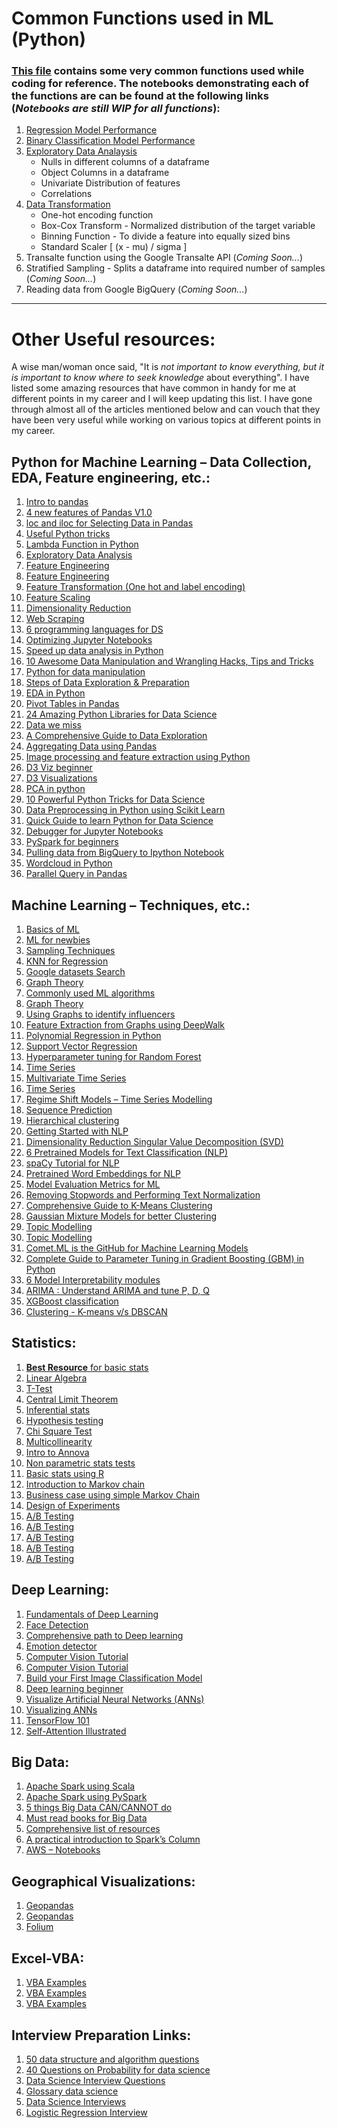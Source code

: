 # Common Functions used in ML (Python)
### **[This file](https://github.com/ayuba7272/python_ML/blob/master/pyFunctions.py)** contains some very common functions used while coding for reference. The notebooks demonstrating each of the functions are can be found at the following links (*Notebooks are still WIP for all functions*):
1. [Regression Model Performance](https://github.com/ayuba7272/python_ML/blob/master/notebooks/Regression%20Evaluation%20Function.ipynb)
2. [Binary Classification Model Performance](https://github.com/ayuba7272/python_ML/blob/master/notebooks/Binary%20Classification%20Evaluation%20Function.ipynb) 
3. [Exploratory Data Analaysis](https://github.com/ayuba7272/python_ML/blob/master/notebooks/Data%20Exploration.ipynb)
    - Nulls in different columns of a dataframe
    - Object Columns in a dataframe
    - Univariate Distribution of features
    - Correlations
4. [Data Transformation](https://github.com/ayuba7272/python_ML/blob/master/notebooks/Data%20Transformation.ipynb)
    - One-hot encoding function
    - Box-Cox Transform - Normalized distribution of the target variable 
    - Binning Function - To divide a feature into equally sized bins
    - Standard Scaler \[ (x - mu) / sigma ]
5. Transalte function using the Google Transalte API (*Coming Soon...*)
6. Stratified Sampling - Splits a dataframe into required number of samples (*Coming Soon...*)
7. Reading data from Google BigQuery (*Coming Soon...*)

---

# Other Useful resources:
A wise man/woman once said, "It is *not important to know everything, but it is important to know where to seek knowledge* about everything".
I have listed some amazing resources that have common in handy for me at different points in my career and I will keep updating this list. I have gone through almost all of the articles mentioned below and can vouch that they have been very useful while working on various topics at different points in my career.

## Python for Machine Learning – Data Collection, EDA, Feature engineering, etc.:
1. [Intro to pandas](https://towardsdatascience.com/a-quick-introduction-to-the-pandas-python-library-f1b678f34673)
2. [4 new features of Pandas V1.0](https://www.analyticsvidhya.com/blog/2020/01/pandas-version-1-top-4-features/)
3. [loc and iloc for Selecting Data in Pandas](https://www.analyticsvidhya.com/blog/2020/02/loc-iloc-pandas/)
4. [Useful Python tricks](https://medium.freecodecamp.org/an-a-z-of-useful-python-tricks-b467524ee747)
5. [Lambda Function in Python](https://www.analyticsvidhya.com/blog/2020/03/what-are-lambda-functions-in-python/)
6. [Exploratory Data Analysis](https://www.analyticsvidhya.com/blog/2016/01/guide-data-exploration/)
7. [Feature Engineering](https://www.analyticsvidhya.com/blog/2017/04/feature-engineering-in-iot-age-how-to-deal-with-iot-data-and-create-features-for-machine-learning/)
8. [Feature Engineering](https://www.analyticsvidhya.com/blog/2018/08/guide-automated-feature-engineering-featuretools-python/)
9. [Feature Transformation (One hot and label encoding)](https://www.analyticsvidhya.com/blog/2020/03/one-hot-encoding-vs-label-encoding-using-scikit-learn/)
10. [Feature Scaling](https://www.analyticsvidhya.com/blog/2020/04/feature-scaling-machine-learning-normalization-standardization/)
11. [Dimensionality Reduction](https://www.analyticsvidhya.com/blog/2018/04/visualize-manipulate-high-dimensional-data-using-hypertools/)
12. [Web Scraping](https://www.analyticsvidhya.com/blog/2019/05/scraping-classifying-youtube-video-data-python-selenium/)
13. [6 programming languages for DS](https://www.analyticsvidhya.com/blog/2019/06/6-useful-programming-languages-data-science-r-python/)
14. [Optimizing Jupyter Notebooks](https://towardsdatascience.com/how-to-effortlessly-optimize-jupyter-notebooks-e864162a06ee)
15. [Speed up data analysis in Python](https://towardsdatascience.com/10-simple-hacks-to-speed-up-your-data-analysis-in-python-ec18c6396e6b)
16. [10 Awesome Data Manipulation and Wrangling Hacks, Tips and Tricks](https://www.analyticsvidhya.com/blog/2020/03/10-awesome-data-manipulation-and-wrangling-hacks-tips-and-tricks/)
17. [Python for data manipulation](https://www.analyticsvidhya.com/blog/2016/01/12-pandas-techniques-python-data-manipulation/)
18. [Steps of Data Exploration & Preparation](https://www.analyticsvidhya.com/blog/2016/01/guide-data-exploration/)
19. [EDA in Python](https://www.analyticsvidhya.com/blog/2015/04/comprehensive-guide-data-exploration-sas-using-python-numpy-scipy-matplotlib-pandas/)
20. [Pivot Tables in Pandas](https://www.analyticsvidhya.com/blog/2020/03/pivot-table-pandas-python/)
21. [24 Amazing Python Libraries for Data Science](https://www.analyticsvidhya.com/blog/2019/07/dont-miss-out-24-amazing-python-libraries-data-science/)
22. [Data we miss](https://www.linkedin.com/pulse/good-data-worthless-we-dont-ask-questions-carlos-demetrio-de-souza/?trackingId=HUnzNbiGTRdODRWoFEPCHw%3D%3D)
23. [A Comprehensive Guide to Data Exploration](https://www.analyticsvidhya.com/blog/2016/01/guide-data-exploration/)
24. [Aggregating Data using Pandas](https://www.analyticsvidhya.com/blog/2020/03/groupby-pandas-aggregating-data-python/)
25. [Image processing and feature extraction using Python](https://www.analyticsvidhya.com/blog/2015/01/basics-image-processing-feature-extraction-python/)
26. [D3 Viz beginner](https://www.analyticsvidhya.com/blog/2017/07/beginner-guide-build-data-visualisations-web-d3-js/)
27. [D3 Visualizations](https://www.analyticsvidhya.com/blog/2017/08/visualizations-with-d3-js/)
28. [PCA in python](https://www.analyticsvidhya.com/blog/2016/03/practical-guide-principal-component-analysis-python/)
29. [10 Powerful Python Tricks for Data Science](https://www.analyticsvidhya.com/blog/2019/08/10-powerful-python-tricks-data-science/)
30. [Data Preprocessing in Python using Scikit Learn](https://www.analyticsvidhya.com/blog/2016/07/practical-guide-data-preprocessing-python-scikit-learn/)
31. [Quick Guide to learn Python for Data Science](https://www.analyticsvidhya.com/blog/2015/05/infographic-quick-guide-learn-python-data-science/)
32. [Debugger for Jupyter Notebooks](https://www.analyticsvidhya.com/blog/2018/07/pixie-debugger-python-debugging-tool-jupyter-notebooks-data-scientist-must-use/)
33. [PySpark for beginners](https://www.analyticsvidhya.com/blog/2019/10/pyspark-for-beginners-first-steps-big-data-analysis/)
34. [Pulling data from BigQuery to Ipython Notebook](https://medium.com/john-lewis-software-engineering/authenticating-jupyter-notebook-against-bigquery-957884f78527)
35. [Wordcloud in Python](https://www.datacamp.com/community/tutorials/wordcloud-python)
36. [Parallel Query in Pandas](https://towardsdatascience.com/pandaral-lel-a-simple-and-efficient-tool-to-parallelize-your-pandas-operations-on-all-your-cpus-bb5ff2a409ae) 

## Machine Learning – Techniques, etc.:
1. [Basics of ML](https://www.analyticsvidhya.com/?p=18770)
2. [ML for newbies](https://www.analyticsvidhya.com/blog/2015/06/machine-learning-basics/)
3. [Sampling Techniques](https://www.analyticsvidhya.com/blog/2019/09/data-scientists-guide-8-types-of-sampling-techniques/)
4. [KNN for Regression](https://www.analyticsvidhya.com/?p=46495)
5. [Google datasets Search](https://www.analyticsvidhya.com/?p=46839)
6. [Graph Theory](https://www.analyticsvidhya.com/av/?p=47116)
7. [Commonly used ML algorithms](https://www.analyticsvidhya.com/blog/2017/09/common-machine-learning-algorithms/)
8. [Graph Theory](https://www.analyticsvidhya.com/blog/2018/04/introduction-to-graph-theory-network-analysis-python-codes/)
9. [Using Graphs to identify influencers](https://www.analyticsvidhya.com/blog/2020/03/using-graphs-to-identify-social-media-influencers/)
10. [Feature Extraction from Graphs using DeepWalk](https://www.analyticsvidhya.com/blog/2019/11/graph-feature-extraction-deepwalk/)
11. [Polynomial Regression in Python](https://www.analyticsvidhya.com/blog/2020/03/polynomial-regression-python/)
12. [Support Vector Regression](https://www.analyticsvidhya.com/blog/2020/03/support-vector-regression-tutorial-for-machine-learning/)
13. [Hyperparameter tuning for Random Forest](https://www.analyticsvidhya.com/blog/2020/03/beginners-guide-random-forest-hyperparameter-tuning/)
14. [Time Series](https://www.analyticsvidhya.com/?p=46681)
15. [Multivariate Time Series](https://www.analyticsvidhya.com/?p=47413)
16. [Time Series](https://medium.com/@stallonejacob/time-series-forecast-a-basic-introduction-using-python-414fcb963000)
17. [Regime Shift Models – Time Series Modelling](https://www.analyticsvidhya.com/blog/2019/10/regime-shift-models-time-series-modeling-financial-markets/)
18. [Sequence Prediction](https://www.analyticsvidhya.com/blog/2018/04/guide-sequence-prediction-using-compact-prediction-tree-python/?utm_source=linkedin.com&utm_medium=social)
19. [Hierarchical clustering](https://www.analyticsvidhya.com/blog/2019/05/beginners-guide-hierarchical-clustering/)
20. [Getting Started with NLP](https://www.analyticsvidhya.com/blog/2019/07/how-get-started-nlp-6-unique-ways-perform-tokenization/)
21. [Dimensionality Reduction Singular Value Decomposition (SVD)](https://www.analyticsvidhya.com/blog/2019/08/5-applications-singular-value-decomposition-svd-data-science/)
22. [6 Pretrained Models for Text Classification (NLP)](https://www.analyticsvidhya.com/blog/2020/03/6-pretrained-models-text-classification/)
23. [spaCy Tutorial for NLP](https://www.analyticsvidhya.com/blog/2020/03/spacy-tutorial-learn-natural-language-processing/)
24. [Pretrained Word Embeddings for NLP](https://www.analyticsvidhya.com/blog/2020/03/pretrained-word-embeddings-nlp/)
25. [Model Evaluation Metrics for ML](https://www.analyticsvidhya.com/blog/2019/08/11-important-model-evaluation-error-metrics/)
26. [Removing Stopwords and Performing Text Normalization](https://www.analyticsvidhya.com/blog/2019/08/how-to-remove-stopwords-text-normalization-nltk-spacy-gensim-python/)
27. [Comprehensive Guide to K-Means Clustering](https://www.analyticsvidhya.com/blog/2019/08/comprehensive-guide-k-means-clustering/)
28. [Gaussian Mixture Models for better Clustering](https://www.analyticsvidhya.com/blog/2019/10/gaussian-mixture-models-clustering/)
29. [Topic Modelling](https://www.analyticsvidhya.com/blog/2016/08/beginners-guide-to-topic-modeling-in-python/)
30. [Topic Modelling](https://www.analyticsvidhya.com/blog/2018/10/stepwise-guide-topic-modeling-latent-semantic-analysis/)
31. [Comet.ML is the GitHub for Machine Learning Models](https://www.analyticsvidhya.com/blog/2018/04/comet-ml-is-the-github-for-machine-learning-models/)
32. [Complete Guide to Parameter Tuning in Gradient Boosting (GBM) in Python](https://www.analyticsvidhya.com/blog/2016/02/complete-guide-parameter-tuning-gradient-boosting-gbm-python/)
33. [6 Model Interpretability modules](https://www.analyticsvidhya.com/blog/2020/03/6-python-libraries-interpret-machine-learning-models/)
34. [ARIMA : Understand ARIMA and tune P, D, Q](https://www.kaggle.com/sumi25/understand-arima-and-tune-p-d-q)
35. [XGBoost classification](https://www.kaggle.com/sn3fru/the-simple-xgboost-application-with-auc-89)
36. [Clustering - K-means v/s DBSCAN](https://towardsdatascience.com/k-means-vs-dbscan-clustering-49f8e627de27)

## Statistics:
1. [**Best Resource** for basic stats](https://www.statisticshowto.com/probability-and-statistics/)
2. [Linear Algebra](https://www.analyticsvidhya.com/blog/2019/07/10-applications-linear-algebra-data-science/)
3. [T-Test](https://www.analyticsvidhya.com/blog/2019/05/statistics-t-test-introduction-r-implementation/)
4. [Central Limit Theorem](https://www.analyticsvidhya.com/blog/2019/05/statistics-101-introduction-central-limit-theorem/)
5. [Inferential stats](https://www.analyticsvidhya.com/blog/2017/01/comprehensive-practical-guide-inferential-statistics-data-science/?utm_source=linkedin.com&utm_medium=social)
6. [Hypothesis testing](https://www.analyticsvidhya.com/blog/2015/09/hypothesis-testing-explained/?utm_source=linkedin.com&utm_medium=social)
7. [Chi Square Test](https://www.analyticsvidhya.com/blog/2019/11/what-is-chi-square-test-how-it-works/)
8. [Multicollinearity](https://www.analyticsvidhya.com/blog/2020/03/what-is-multicollinearity/)
9. [Intro to Annova](https://www.analyticsvidhya.com/blog/2018/01/anova-analysis-of-variance/?utm_source=linkedin.com&utm_medium=social)
10. [Non parametric stats tests](https://www.analyticsvidhya.com/blog/2017/11/a-guide-to-conduct-analysis-using-non-parametric-tests/?utm_source=linkedin.com&utm_medium=social)
11. [Basic stats using R](https://www.analyticsvidhya.com/blog/2015/10/inferential-descriptive-statistics-beginners-r/?utm_source=linkedin.com&utm_medium=social)
12. [Introduction to Markov chain](https://www.analyticsvidhya.com/blog/2014/07/markov-chain-simplified/)
13. [Business case using simple Markov Chain](https://www.analyticsvidhya.com/blog/2014/07/solve-business-case-simple-markov-chain/)
14. [Design of Experiments](https://www.analyticsvidhya.com/blog/2015/10/guide-design-of-experiments-case-study/)
15. [A/B Testing](https://medium.com/swlh/the-ultimate-guide-to-a-b-testing-part-1-experiment-design-8315a2470c63)
16. [A/B Testing](https://towardsdatascience.com/the-ultimate-guide-to-a-b-testing-part-2-data-distributions-5ed429abbce)
17. [A/B Testing](https://towardsdatascience.com/the-ultimate-guide-to-a-b-testing-part-3-parametric-tests-2c629e8d98f8)
18. [A/B Testing](https://towardsdatascience.com/the-ultimate-guide-to-a-b-testing-part-4-non-parametric-tests-4db7b4b6a974)
19. [A/B Testing](https://towardsdatascience.com/the-ultimate-guide-to-a-b-testing-part-4-bayesian-approach-binomial-variables-aa71e25d2165)

## Deep Learning:
1. [Fundamentals of Deep Learning](https://www.analyticsvidhya.com/?p=39179)
2. [Face Detection](https://www.analyticsvidhya.com/blog/2018/12/introduction-face-detection-video-deep-learning-python)
3. [Comprehensive path to Deep learning](https://www.analyticsvidhya.com/?p=49010)
4. [Emotion detector](https://github.com/amineHorseman/facial-expression-recognition-using-cnn)
5. [Computer Vision Tutorial](https://www.analyticsvidhya.com/blog/2019/07/computer-vision-implementing-mask-r-cnn-image-segmentation/)
6. [Computer Vision Tutorial](https://www.analyticsvidhya.com/blog/2019/04/introduction-image-segmentation-techniques-python/)
7. [Build your First Image Classification Model](https://www.analyticsvidhya.com/blog/2019/01/build-image-classification-model-10-minutes/)
8. [Deep learning beginner](https://www.linkedin.com/pulse/deep-learning-resources-study-path-aspiring-data-srivatsan-srinivasan/)
9. [Visualize Artificial Neural Networks (ANNs)](https://www.analyticsvidhya.com/blog/2018/04/python-library-visualizes-artificial-neural-networks/)
10. [Visualizing ANNs](https://towardsdatascience.com/visualizing-artificial-neural-networks-anns-with-just-one-line-of-code-b4233607209e)
11. [TensorFlow 101](https://www.analyticsvidhya.com/blog/2017/03/tensorflow-understanding-tensors-and-graphs/)
12. [Self-Attention Illustrated](https://towardsdatascience.com/illustrated-self-attention-2d627e33b20a)

## Big Data: 
1. [Apache Spark using Scala](https://www.analyticsvidhya.com/blog/2017/01/scala/)
2. [Apache Spark using PySpark](https://www.analyticsvidhya.com/blog/2016/09/comprehensive-introduction-to-apache-spark-rdds-dataframes-using-pyspark/)
3. [5 things Big Data CAN/CANNOT do](https://www.analyticsvidhya.com/blog/2015/11/5-big-data-can-cannot/)
4. [Must read books for Big Data](https://www.analyticsvidhya.com/blog/2015/10/books-big-data-hadoop-apache-spark/)
5. [Comprehensive list of resources](https://www.analyticsvidhya.com/blog/2018/11/data-engineer-comprehensive-list-resources-get-started/)
6. [A practical introduction to Spark’s Column](https://medium.com/@achilleus/https-medium-com-achilleus-a-practical-introduction-to-sparks-column-3f5fe83125c9)
7. [AWS – Notebooks](https://aws.amazon.com/blogs/big-data/emr-notebooks-a-managed-analytics-environment-based-on-jupyter-notebooks/)

## Geographical Visualizations:
1. [Geopandas](http://jonathansoma.com/lede/foundations-2017/classes/geopandas/mapping-with-geopandas/)
2. [Geopandas](https://www.kaggle.com/learn/geospatial-analysis)
3. [Folium](https://www.analyticsvidhya.com/blog/2020/06/guide-geospatial-analysis-folium-python/)

## Excel-VBA:
1. [VBA Examples](https://www.automateexcel.com/vba-code-examples/)
2. [VBA Examples](https://www.excel-easy.com/vba.html)
3. [VBA Examples](https://excelchamps.com/blog/useful-macro-codes-for-vba-newcomers/)

## Interview Preparation Links:
1. [50 data structure and algorithm questions](https://hackernoon.com/50-data-structure-and-algorithms-interview-questions-for-programmers-b4b1ac61f5b0)
2. [40 Questions on Probability for data science](https://www.analyticsvidhya.com/blog/2017/04/40-questions-on-probability-for-all-aspiring-data-scientists/)
3. [Data Science Interview Questions](https://www.analyticsvidhya.com/blog/2016/07/20-challenging-job-interview-puzzles-which-every-analyst-solve-atleast/?utm_source=blog&utm_medium=6-essential-tips-should-know-day-before-data-science-interview)
4. [Glossary data science](https://www.analyticsvidhya.com/glossary-of-common-statistics-and-machine-learning-terms/?utm_source=blog&utm_medium=6-essential-tips-should-know-day-before-data-science-interview)
5. [Data Science Interviews](https://www.analyticsvidhya.com/blog/2019/02/7-step-process-ace-data-science-interviews/)
6. [Logistic Regression Interview](https://www.analyticsvidhya.com/blog/2017/08/skilltest-logistic-regression/)
